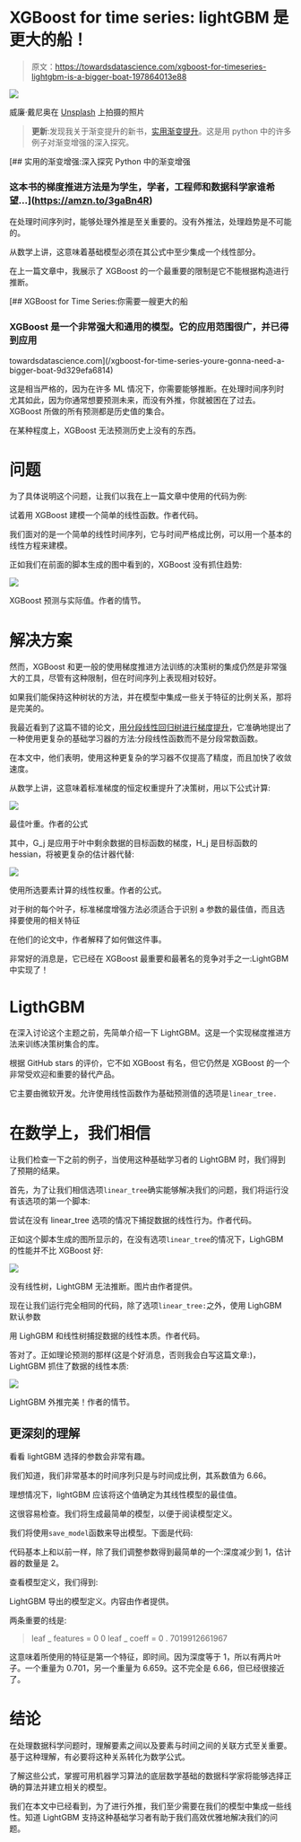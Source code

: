 # XGBoost for time series: lightGBM 是更大的船！

> 原文：<https://towardsdatascience.com/xgboost-for-timeseries-lightgbm-is-a-bigger-boat-197864013e88>

![](img/1b65139cf5c2114e086c3945431c6679.png)

威廉·戴尼奥在 [Unsplash](https://unsplash.com?utm_source=medium&utm_medium=referral) 上拍摄的照片

> **更新**:发现我关于渐变提升的新书，[实用渐变提升](https://amzn.to/3gaBn4R)。这是用 python 中的许多例子对渐变增强的深入探究。

[](https://amzn.to/3gaBn4R) [## 实用的渐变增强:深入探究 Python 中的渐变增强

### 这本书的梯度推进方法是为学生，学者，工程师和数据科学家谁希望…](https://amzn.to/3gaBn4R) 

在处理时间序列时，能够处理外推是至关重要的。没有外推法，处理趋势是不可能的。

从数学上讲，这意味着基础模型必须在其公式中至少集成一个线性部分。

在上一篇文章中，我展示了 XGBoost 的一个最重要的限制是它不能根据构造进行推断。

[](/xgboost-for-time-series-youre-gonna-need-a-bigger-boat-9d329efa6814) [## XGBoost for Time Series:你需要一艘更大的船

### XGBoost 是一个非常强大和通用的模型。它的应用范围很广，并已得到应用

towardsdatascience.com](/xgboost-for-time-series-youre-gonna-need-a-bigger-boat-9d329efa6814) 

这是相当严格的，因为在许多 ML 情况下，你需要能够推断。在处理时间序列时尤其如此，因为你通常想要预测未来，而没有外推，你就被困在了过去。XGBoost 所做的所有预测都是历史值的集合。

在某种程度上，XGBoost 无法预测历史上没有的东西。

# 问题

为了具体说明这个问题，让我们以我在上一篇文章中使用的代码为例:

试着用 XGBoost 建模一个简单的线性函数。作者代码。

我们面对的是一个简单的线性时间序列，它与时间严格成比例，可以用一个基本的线性方程来建模。

正如我们在前面的脚本生成的图中看到的，XGBoost 没有抓住趋势:

![](img/e83547c4f4b6768c2310a1328367e144.png)

XGBoost 预测与实际值。作者的情节。

# 解决方案

然而，XGBoost 和更一般的使用梯度推进方法训练的决策树的集成仍然是非常强大的工具，尽管有这种限制，但在时间序列上表现相对较好。

如果我们能保持这种树状的方法，并在模型中集成一些关于特征的比例关系，那将是完美的。

我最近看到了这篇不错的论文，[用分段线性回归树进行梯度提升](https://arxiv.org/pdf/1802.05640.pdf)，它准确地提出了一种使用更复杂的基础学习器的方法:分段线性函数而不是分段常数函数。

在本文中，他们表明，使用这种更复杂的学习器不仅提高了精度，而且加快了收敛速度。

从数学上讲，这意味着标准梯度的恒定权重提升了决策树，用以下公式计算:

![](img/27a252f0be789c7f9f3686ad36ef3bde.png)

最佳叶重。作者的公式

其中，G_j 是应用于叶中剩余数据的目标函数的梯度，H_j 是目标函数的 hessian，将被更复杂的估计器代替:

![](img/a1df29b685e601608e1d0fb8684a10db.png)

使用所选要素计算的线性权重。作者的公式。

对于树的每个叶子，标准梯度增强方法必须适合于识别 a 参数的最佳值，而且选择要使用的相关特征

在他们的论文中，作者解释了如何做这件事。

非常好的消息是，它已经在 XGBoost 最重要和最著名的竞争对手之一:LightGBM 中实现了！

# LigthGBM

在深入讨论这个主题之前，先简单介绍一下 LightGBM。这是一个实现梯度推进方法来训练决策树集合的库。

根据 GitHub stars 的评价，它不如 XGBoost 有名，但它仍然是 XGBoost 的一个非常受欢迎和重要的替代产品。

它主要由微软开发。允许使用线性函数作为基础预测值的选项是`linear_tree.`

# 在数学上，我们相信

让我们检查一下之前的例子，当使用这种基础学习者的 LightGBM 时，我们得到了预期的结果。

首先，为了让我们相信选项`linear_tree`确实能够解决我们的问题，我们将运行没有该选项的第一个脚本:

尝试在没有 linear_tree 选项的情况下捕捉数据的线性行为。作者代码。

正如这个脚本生成的图所显示的，在没有选项`linear_tree`的情况下，LighGBM 的性能并不比 XGBoost 好:

![](img/e28e5c4f4f3a4a4ff4e3ee6e6ce3ca71.png)

没有线性树，LightGBM 无法推断。图片由作者提供。

现在让我们运行完全相同的代码，除了选项`linear_tree:`之外，使用 LighGBM 默认参数

用 LighGBM 和线性树捕捉数据的线性本质。作者代码。

答对了。正如理论预测的那样(这是个好消息，否则我会白写这篇文章:)，LightGBM 抓住了数据的线性本质:

![](img/ab69c64406f3f778f9b318b44b655214.png)

LightGBM 外推完美！作者的情节。

## 更深刻的理解

看看 lightGBM 选择的参数会非常有趣。

我们知道，我们非常基本的时间序列只是与时间成比例，其系数值为 6.66。

理想情况下，lightGBM 应该将这个值确定为其线性模型的最佳值。

这很容易检查。我们将生成最简单的模型，以便于阅读模型定义。

我们将使用`save_model`函数来导出模型。下面是代码:

代码基本上和以前一样，除了我们调整参数得到最简单的一个:深度减少到 1，估计器的数量是 2。

查看模型定义，我们得到:

LightGBM 导出的模型定义。内容由作者提供。

两条重要的线是:

> leaf _ features = 0 0
> leaf _ coeff = 0 . 7019912661967

这意味着所使用的特征是第一个特征，即时间。因为深度等于 1，所以有两片叶子。一个重量为 0.701，另一个重量为 6.659。这不完全是 6.66，但已经很接近了。

# 结论

在处理数据科学问题时，理解要素之间以及要素与时间之间的关联方式至关重要。基于这种理解，有必要将这种关系转化为数学公式。

了解这些公式，掌握可用机器学习算法的底层数学基础的数据科学家将能够选择正确的算法并建立相关的模型。

我们在本文中已经看到，为了进行外推，我们至少需要在我们的模型中集成一些线性。知道 LightGBM 支持这种基础学习者有助于我们高效优雅地解决我们的问题。
